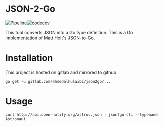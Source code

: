 # JSON-2-Go

[![Pipeline](https://gitlab.com/ahmedalhulaibi/json2go/badges/master/pipeline.svg)](https://gitlab.com/ahmedalhulaibi/json2go/pipelines)[![codecov](https://codecov.io/gl/ahmedalhulaibi/json2go/branch/master/graph/badge.svg)](https://codecov.io/gl/ahmedalhulaibi/json2go)

This tool converts JSON into a Go type definition. This is a Go implementation of Matt Holt's JSON-to-Go.

# Installation
This project is hosted on gitlab and mirrored to github

`go get -u gitlab.com/ahmedalhulaibi/json2go/...`

# Usage

```
curl http://api.open-notify.org/astros.json | json2go-cli --typename Astronaut


```
